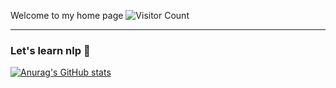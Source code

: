
<!-- 访客统计
-->
Welcome to my home page ![Visitor Count](https://profile-counter.glitch.me/fengxi177/count.svg)

****

### Let's learn nlp 👋

<!-- GitHub 统计卡片
   链接：https://github.com/anuraghazra/github-readme-stats/blob/master/docs/readme_cn.md
-->
[![Anurag's GitHub stats](https://github-readme-stats.vercel.app/api?username=fengxi177&theme=buefy)](https://github.com/fengxi177)

<!--
**fengxi177/fengxi177** is a ✨ _special_ ✨ repository because its `README.md` (this file) appears on your GitHub profile.

Here are some ideas to get you started:

- 🔭 I’m currently working on ...
- 🌱 I’m currently learning ...
- 👯 I’m looking to collaborate on ...
- 🤔 I’m looking for help with ...
- 💬 Ask me about ...
- 📫 How to reach me: ...
- 😄 Pronouns: ...
- ⚡ Fun fact: ...
-->
